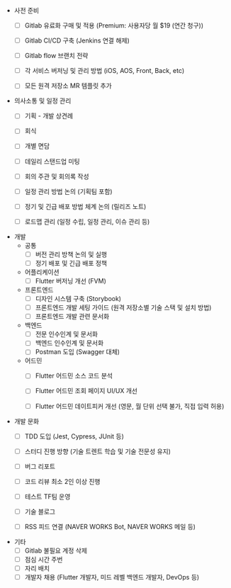 - 사전 준비
	- [ ] Gitlab 유료화 구매 및 적용 (Premium: 사용자당 월 $19 (연간 청구))
	- [ ] Gitlab CI/CD 구축 (Jenkins 연결 해제)
	- [ ] Gitlab flow 브랜치 전략
	- [ ] 각 서비스 버저닝 및 관리 방법 (iOS, AOS, Front, Back, etc)
	- [ ] 모든 원격 저장소 MR 템플릿 추가


- 의사소통 및 일정 관리
	- [ ] 기획 - 개발 상견례
	- [ ] 회식
	- [ ] 개별 면담
	- [ ] 데일리 스탠드업 미팅
	- [ ] 회의 주관 및 회의록 작성
	- [ ] 일정 관리 방법 논의 (기획팀 포함)
	- [ ] 정기 및 긴급 배포 방법 체계 논의 (릴리즈 노트)
	- [ ] 로드맵 관리 (일정 수립, 일정 관리, 이슈 관리 등)


- 개발
	- 공통
		- [ ] 버전 관리 방책 논의 및 실행
		- [ ] 정기 배포 및 긴급 배포 정책
	- 어플리케이션
		- [ ] Flutter 버저닝 개선 (FVM)
	- 프론트엔드
		- [ ] 디자인 시스템 구축 (Storybook)
		- [ ] 프론트엔드 개발 세팅 가이드 (원격 저장소별 기술 스택 및 설치 방법)
		- [ ] 프론트엔드 개발 관련 문서화
	- 백엔드
		- [ ] 전문 인수인계 및 문서화
		- [ ] 백엔드 인수인계 및 문서화
		- [ ] Postman 도입 (Swagger 대체)
	- 어드민
		- [ ] Flutter 어드민 소스 코드 분석
		- [ ] Flutter 어드민 조회 페이지 UI/UX 개선
		- [ ] Flutter 어드민 데이트피커 개선 (영문, 월 단위 선택 불가, 직접 입력 허용)


- 개발 문화
	- [ ] TDD 도입 (Jest, Cypress, JUnit 등)
	- [ ] 스터디 진행 방향 (기술 트렌트 학습 및 기술 전문성 유지)
	- [ ] 버그 리포트
	- [ ] 코드 리뷰 최소 2인 이상 진행
	- [ ] 테스트 TF팀 운영
	- [ ] 기술 블로그
	- [ ] RSS 피드 연결 (NAVER WORKS Bot, NAVER WORKS 메일 등)


 - 기타
	 - [ ] Gitlab 불필요 계정 삭제
	 - [ ] 점심 시간 주번
	 - [ ] 자리 배치
	 - [ ] 개발자 채용 (Flutter 개발자, 미드 레벨 백엔드 개발자, DevOps 등)
